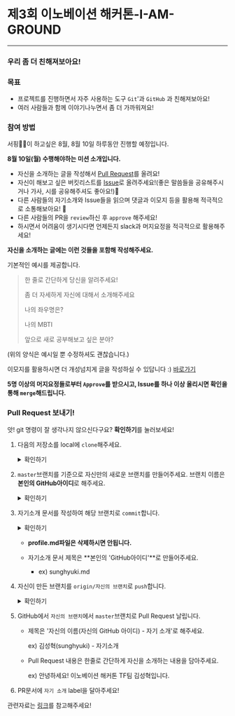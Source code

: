 # 제3회 이노베이션 해커톤-I-AM-GROUND

---



### 우리 좀 더 친해져보아요!

### 목표

- 프로젝트를 진행하면서 자주 사용하는 도구 `Git`'과 `GitHub` 과 친해져보아요!
- 여러 사람들과 함께 이야기나누면서 좀 더 가까워져요!



### 참여 방법

서핑🏄‍♂️이 하고싶은  8월, 8월 10일 하루동안 진행할 예정입니다.

**8월 10일(월) 수행해야하는 미션 소개입니다.**

- 자신을 소개하는 글을 작성해서 [Pull Request](https://github.com/2021-innovation-hackathon/i-am-ground/pulls)를 올려요!
- 자신이 해보고 싶은 버킷리스트를 [Issue](https://github.com/2021-innovation-hackathon/i-am-ground/issues)로 올려주세요!(좋은 말씀들을 공유해주시거나 가사, 시를 공유해주셔도 좋아요!)💓
- 다른 사람들의 자기소개와 Issue들을 읽으며 댓글과 이모지 등을 활용해 적극적으로 소통해보아요! 📣
- 다른 사람들의 PR을 `review`하신 후 `approve` 해주세요!
- 하시면서 어려움이 생기시다면 언제든지 slack과 머지요정을 적극적으로 활용해주세요!

**자신을 소개하는 글에는 이런 것들을 포함해 작성해주세요.**

기본적인 예시를 제공합니다.

> 한 줄로 간단하게 당신을 알려주세요!
>
> 좀 더 자세하게 자신에 대해서 소개해주세요
>
> 나의 좌우명은?
>
> 나의 MBTI
>
> 앞으로 새로 공부해보고 싶은 분야?

(위의 양식은 예시일 뿐 수정하셔도 괜찮습니다.)

이모지를 활용하시면 더 개성넘치게 글을 작성하실 수 있답니다 :) [바로가기](https://www.emojiengine.com/ko/)

**5명 이상의 머지요정들로부터 `Approve`를 받으시고, Issue를 하나 이상 올리시면 확인을 통해 `merge`해드립니다.**

### Pull Request 보내기!

앗! git 명령이 잘 생각나지 않으신다구요? **확인하기**를 눌러보세요! 

1. 다음의 저장소를 local에 `clone`해주세요. 

   <details>
   	<summary>확인하기</summary>
   	<div markdown="1">
   		<pre>git clonehttps://github.com/2021-innovation-hackathon/i-am-ground.git</pre>
   		<text>이후 local에 clone된 저장소로 이동해주세요!</text>
   		<pre>cd i-am-ground</pre>
    </div>
    </details>

2. `master`브랜치를 기준으로 자신만의 새로운 브랜치를 만들어주세요. 브랜치 이름은 **본인의 GitHub아이디**로 해주세요.

   <details>
   	<summary>확인하기</summary>
   	<div markdown="1">
   		<pre>git checkout -b 본인의 Github 아이디</pre>
    </div>
    </details>

3. 자기소개 문서를 작성하여 해당 브랜치로 `commit`합니다.

   <details>
   	<summary>확인하기</summary>
   	<div markdown="1">
   		<pre>git commit -m "commit message"</pre>
    </div>
   </details>

   - **profile.md파일은 삭제하시면 안됩니다.** 

   - 자기소개 문서 제목은 **본인의 'GitHub아이디'**로 만들어주세요.
     - ex) sunghyuki.md

4. 자신이 만든 브랜치를 `origin/자신의 브랜치`로 `push`합니다.

   <details>
      	<summary>확인하기</summary>
   	<div markdown="1">
        <pre>git push origin {자신의 브랜치 이름}</pre>
    </div>
    </details>

5. GitHub에서 `자신의 브랜치`에서 `master`브랜치로 Pull Request 날립니다.

   - 제목은 '자신의 이름(자신의 GitHub 아이디) - 자기 소개'로 해주세요.

     ex) 김성혁(sunghyuki) - 자기소개

   - Pull Request 내용은 한줄로 간단하게 자신을 소개하는 내용을 담아주세요.

     ex) 안녕하세요! 이노베이션 해커톤 TF팀 김성혁입니다. 

6. PR문서에 `자기 소개` label을 달아주세요!

관련자료는 [링크](https://drive.google.com/file/d/1bJiIIs0hFZSTHRIfnYtFZRQVwu994CFk/view?usp=sharing)를 참고해주세요!